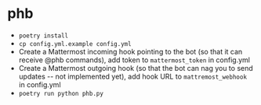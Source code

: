 # phb

* `poetry install`
* `cp config.yml.example config.yml`
* Create a Mattermost incoming hook pointing to the bot (so that it can receive @phb commands), add token to `mattermost_token` in config.yml
* Create a Mattermost outgoing hook (so that the bot can nag you to send updates -- not implemented yet), add hook URL to `mattremost_webhook` in config.yml
* `poetry run python phb.py`
